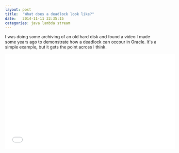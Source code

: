 ```yaml
---
layout: post
title:  "What does a deadlock look like?"
date:   2014-11-11 22:35:15
categories: java lambda stream
---
```


I was doing some archiving of an old hard disk and found a video I made some years ago to demonstrate how a deadlock can occour in Oracle.  It's a simple example, but it gets the point across I think.

<iframe width="560" height="315" src="//www.youtube.com/embed/JitJRb5x9vI" frameborder="0" allowfullscreen></iframe>
